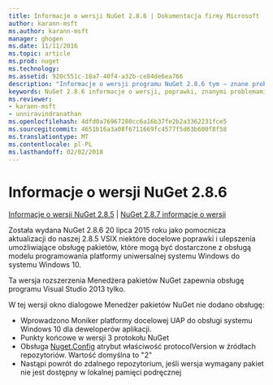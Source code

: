 ```yaml
---
title: Informacje o wersji NuGet 2.8.6 | Dokumentacja firmy Microsoft
author: karann-msft
ms.author: karann-msft
manager: ghogen
ms.date: 11/11/2016
ms.topic: article
ms.prod: nuget
ms.technology: 
ms.assetid: 920c551c-18a7-40f4-a32b-ce84de6ea766
description: "Informacje o wersji programu NuGet 2.8.6 tym — znane problemy, poprawki, dodatkowe funkcje i dcr."
keywords: NuGet 2.8.6 informacje o wersji, poprawki, znanymi problemami, nowe funkcje, dcr
ms.reviewer:
- karann-msft
- unniravindranathan
ms.openlocfilehash: 4dfd0a76967280cc6a16b37fe2b2a3362231fce5
ms.sourcegitcommit: 4651b16a3a08f6711669fc4577f5d63b600f8f58
ms.translationtype: MT
ms.contentlocale: pl-PL
ms.lasthandoff: 02/02/2018
---
```

# <a name="nuget-286-release-notes"></a>Informacje o wersji NuGet 2.8.6

[Informacje o wersji NuGet 2.8.5](../release-notes/nuget-2.8.5.md) | [NuGet 2.8.7 informacje o wersji](../release-notes/nuget-2.8.7.md)

Została wydana NuGet 2.8.6 20 lipca 2015 roku jako pomocnicza aktualizacji do naszej 2.8.5 VSIX niektóre docelowe poprawki i ulepszenia umożliwiające obsługę pakietów, które mogą być dostarczone z obsługą modelu programowania platformy uniwersalnej systemu Windows do systemu Windows 10.

Ta wersja rozszerzenia Menedżera pakietów NuGet zapewnia obsługę programu Visual Studio 2013 tylko.

W tej wersji okno dialogowe Menedżer pakietów NuGet nie dodano obsługę:

* Wprowadzono Moniker platformy docelowej UAP do obsługi systemu Windows 10 dla deweloperów aplikacji.
* Punkty końcowe w wersji 3 protokołu NuGet
* Obsługa [Nuget.Config](../consume-packages/configuring-nuget-behavior.md) atrybut właściwość protocolVersion w źródłach repozytoriów. Wartość domyślna to "2"
* Nastąpi powrót do zdalnego repozytorium, jeśli wersja wymagany pakiet nie jest dostępny w lokalnej pamięci podręcznej